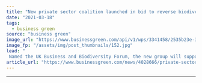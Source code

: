 ```yaml
---
title: "New private sector coalition launched in bid to reverse biodiversity loss"
date: "2021-03-18"
tags: 
  - business green
source: "business green"
image_url: "https://www.businessgreen.com/api/v1/wps/3341458/2535b23e-389d-4f46-8b32-717df80a5eef/6/deforestation-credit-luoman-185x114.jpg"
image_fp: "/assets/img/post_thumbnails/152.jpg"
lead: "
 Named the UK Business and Biodiversity Forum, the new group will support British businesses as they try to tackle worsening biodiversity impacts and risks ..."
article_url: "https://www.businessgreen.com/news/4028666/private-sector-coalition-launched-bid-reverse-biodiversity-loss"
---
```


---
